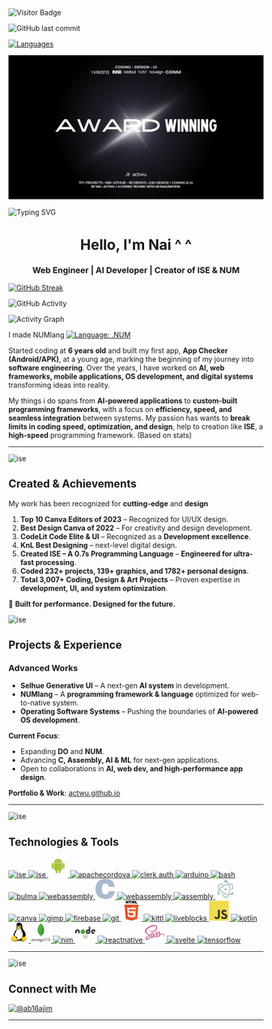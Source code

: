 <link rel="preload" as='style' href="https://actwu.github.io/md2.css"/>
<link rel="stylesheet" href="https://actwu.github.io/md2.css"/>

![Visitor Badge](https://komarev.com/ghpvc/?username=actwu&color=blue&style=flat) 

![GitHub last commit](https://img.shields.io/github/last-commit/actwu/actwu)

[![Languages](https://github-readme-stats.vercel.app/api/top-langs/?username=actwu&layout=compact&langs_count=8)](https://github.com/anuraghazra/github-readme-stats)

![](/banner.jpg)

![Typing SVG](https://readme-typing-svg.herokuapp.com?color=%2336BCF7&lines=Web+Engineer;C+JS+HTML+CSS;Quality+>+Quantity;Actwu;aka+Nai;Coding+since+6+years+old;Web4+Developer;NUM+Language+Enthusiast;System+Maker;Clean+Code+Advocate;Never+Stop+Learning)

<h1 align="center">Hello, I'm Nai ^ ^</h1>
<h3 align="center">Web Engineer | AI Developer | Creator of ISE & NUM</h3>

[![GitHub Streak](https://streak-stats.demolab.com/?user=actwu)](https://git.io/streak-stats)

![GitHub Activity](https://github-profile-summary-cards.vercel.app/api/cards/profile-details?username=actwu&theme=github_dark)

![Activity Graph](https://github-readme-activity-graph.vercel.app/graph?username=actwu&theme=github-compact)


I made NUMlang [![Language: .NUM](https://img.shields.io/badge/language-.NUMlang-purple)](https://iselang.github.io/num/)


Started coding at **6 years old** and built my first app, **App Checker (Android/APK)**, at a young age, marking the beginning of my journey into **software engineering**. Over the years, I have worked on **AI, web frameworks, mobile applications, OS development, and digital systems** transforming ideas into reality.  

My things i do spans from **AI-powered applications** to **custom-built programming frameworks**, with a focus on **efficiency, speed, and seamless integration** between systems. My passion has wants to **break limits in coding speed, optimization, and design**, help to creation like **ISE**, a **high-speed** programming framework. (Based on stats)

---

<img src="https://ise.web.app/icon/1.png" alt="ise" width="40" height="40"/>

## Created & Achievements  
My work has been recognized for **cutting-edge** and **design**

1. **Top 10 Canva Editors of 2023** – Recognized for UI/UX design.  
2. **Best Design Canva of 2022** – For creativity and design development.  
3. **CodeLit Code Elite & UI** – Recognized as a **Development excellence**.  
4. **KnL Best Designing** – next-level digital design.  
5. **Created ISE – A 0.7s Programming Language** – **Engineered for ultra-fast processing**.  
6. **Coded 232+ projects, 139+ graphics, and 1782+ personal designs**.  
7. **Total 3,007+ Coding, Design & Art Projects** – Proven expertise in **development, UI, and system optimization**.  

🔹 **Built for performance. Designed for the future.**


<img src="https://ise.web.app/icon/2.png" alt="ise" width="40" height="40"/>

## Projects & Experience  
### Advanced Works
- **Selhue Generative UI** – A next-gen **AI system** in development.  
- **NUMlang** – A **programming framework & language** optimized for web-to-native system.
- **Operating Software Systems** – Pushing the boundaries of **AI-powered OS development**.  

**Current Focus**:  
- Expanding **DO** and **NUM**.  
- Advancing **C, Assembly, AI & ML** for next-gen applications.  
- Open to collaborations in **AI, web dev, and high-performance app design**.  

**Portfolio & Work**: [actwu.github.io](https://actwu.github.io)  

---

<img src="https://ise.web.app/icon/3.png" alt="ise" width="40" height="40"/>

## Technologies & Tools  
<p align="left">
<a href="https://ise.web.app" target="_blank" rel="noreferrer"> <img src="https://ise.web.app/icon/1.png" alt="ise" width="40" height="40"/> </a>
<a href="https://iselang.github.io/num" target="_blank" rel="noreferrer"> <img src="https://ise.web.app/fa/3.png" alt="ise" width="40" height="40"/> </a><a href="https://developer.android.com" target="_blank" rel="noreferrer"> <img src="https://raw.githubusercontent.com/devicons/devicon/master/icons/android/android-original-wordmark.svg" alt="android" width="40" height="40"/> </a>
<a href="https://cordova.apache.org/" target="_blank" rel="noreferrer"> <img src="https://www.vectorlogo.zone/logos/apache_cordova/apache_cordova-icon.svg" alt="apachecordova" width="40" height="40"/> </a>
<a href="https://clerk.com" target="_blank" rel="noreferrer">
  <img src="https://encrypted-tbn0.gstatic.com/images?q=tbn:ANd9GcSLefVjZLnEp6BMQLu2S7hZotkkDpGscmYufO3zt8ELIzx8gjGpq4LALTs&s=10" alt="clerk auth" width="40" height="40"/>
</a>
<a href="https://www.arduino.cc/" target="_blank" rel="noreferrer"> <img src="https://cdn.worldvectorlogo.com/logos/arduino-1.svg" alt="arduino" width="40" height="40"/> </a>
<a href="https://www.gnu.org/software/bash/" target="_blank" rel="noreferrer"> <img src="https://preview.redd.it/i-made-a-frontal-version-of-the-bash-icon-for-better-v0-a3s16nut3ylc1.png?auto=webp&s=bd8de3f7a1e2eb3cab88b15388b0f635f9ae1300" alt="bash" width="40" height="40"/> </a>
<a href="https://bulma.io/" target="_blank" rel="noreferrer"> <img src="https://raw.githubusercontent.com/gilbarbara/logos/804dc257b59e144eaca5bc6ffd16949752c6f789/logos/bulma.svg" alt="bulma" width="40" height="40"/> </a>
<a href="https://nextjs.org/" target="_blank" rel="noreferrer">
  <img src="https://encrypted-tbn0.gstatic.com/images?q=tbn:ANd9GcT-8_YuI-40uCn2rzzrmifB-AQfdFuX0xsGvA&s" alt="webassembly" width="40" height="40"/>
</a>
<a href="https://www.cprogramming.com/" target="_blank" rel="noreferrer"> <img src="https://raw.githubusercontent.com/devicons/devicon/master/icons/c/c-original.svg" alt="c" width="40" height="40"/> </a>
<a href="https://webassembly.org/" target="_blank" rel="noreferrer">
<img src="https://encrypted-tbn0.gstatic.com/images?q=tbn:ANd9GcRaBc5WYokPoUQBFQGrI3bakJftl24F0MwsNPry4bXruA&s" alt="webassembly" width="40" height="40"/>
</a>
<a href="https://en.wikipedia.org/wiki/Assembly_language" target="_blank" rel="noreferrer">
  <img src="https://encrypted-tbn0.gstatic.com/images?q=tbn:ANd9GcSAlQmMh6BmX_vfpaJ7ee0tINfhtrZRYVMNln48jn-czQ&s" alt="assembly" width="40" height="40"/>
</a>
<a href="https://www.electronjs.org" target="_blank" rel="noreferrer"> <img src="https://raw.githubusercontent.com/devicons/devicon/master/icons/electron/electron-original.svg" alt="electron" width="40" height="40"/> </a>
<a href="https://canva.com" target="_blank" rel="noreferrer"> <img src="https://images-eds-ssl.xboxlive.com/image?url=4rt9.lXDC4H_93laV1_eHM0OYfiFeMI2p9MWie0CvL99U4GA1gf6_kayTt_kBblFwHwo8BW8JXlqfnYxKPmmBb8YkqrmoFjcMUJULGOJelB2xofORzok428pzl5FOCZ1jR6d6AlsapO6I1.UnqojcWdNNZUQOxtY.YjIfJF3TqY-&format=source" alt="canva" width="40" height="40"/> </a>
<a href="https://www.gimp.com/" target="_blank" rel="noreferrer"> <img src="https://camo.githubusercontent.com/01bfa5e6c4e40e46fdf54c2104633159b610097febd6651e73c928032f1b1f98/68747470733a2f2f75706c6f61642e77696b696d656469612e6f72672f77696b6970656469612f636f6d6d6f6e732f342f34352f5468655f47494d505f69636f6e5f2d5f676e6f6d652e737667" alt="gimp" width="40" height="40"/> </a>
<a href="https://firebase.google.com/" target="_blank" rel="noreferrer"> <img src="https://www.vectorlogo.zone/logos/firebase/firebase-icon.svg" alt="firebase" width="40" height="40"/> </a>
<a href="https://git-scm.com/" target="_blank" rel="noreferrer"> <img src="https://www.vectorlogo.zone/logos/git-scm/git-scm-icon.svg" alt="git" width="40" height="40"/> </a>
<a href="https://www.w3.org/html/" target="_blank" rel="noreferrer"> <img src="https://raw.githubusercontent.com/devicons/devicon/master/icons/html5/html5-original-wordmark.svg" alt="html5" width="40" height="40"/> </a>
<a href="https://kittl.com" target="_blank" rel="noreferrer"> <img src="https://encrypted-tbn0.gstatic.com/images?q=tbn:ANd9GcTTx91DsVv0YklYYW7KLjRsgDGOBcX42W3IUlSi2bNBZTjDByZ5PHW2n7GN&s=10" alt="kittl" width="40" height="40"/> </a>
<a href="https://liveblocks.io" target="_blank" rel="noreferrer"> <img src="https://encrypted-tbn0.gstatic.com/images?q=tbn:ANd9GcSHk9glSkILQejIVnz8auXzE0bRYJGgg2fO9l0y1wq9RifW6CfP1pWmZjQ&s=10" alt="liveblocks" width="40" height="40"/> </a>
<a href="https://developer.mozilla.org/en-US/docs/Web/JavaScript" target="_blank" rel="noreferrer"> <img src="https://raw.githubusercontent.com/devicons/devicon/master/icons/javascript/javascript-original.svg" alt="javascript" width="40" height="40"/> </a>
<a href="https://kotlinlang.org" target="_blank" rel="noreferrer"> <img src="https://www.vectorlogo.zone/logos/kotlinlang/kotlinlang-icon.svg" alt="kotlin" width="40" height="40"/> </a>
<a href="https://www.linux.org/" target="_blank" rel="noreferrer"> <img src="https://raw.githubusercontent.com/devicons/devicon/master/icons/linux/linux-original.svg" alt="linux" width="40" height="40"/> </a>
<a href="https://www.mongodb.com/" target="_blank" rel="noreferrer"> <img src="https://raw.githubusercontent.com/devicons/devicon/master/icons/mongodb/mongodb-original-wordmark.svg" alt="mongodb" width="40" height="40"/> </a>
<a href="https://nim-lang.org/" target="_blank" rel="noreferrer"> <img src="https://www.vectorlogo.zone/logos/nim-lang/nim-lang-icon.svg" alt="nim" width="40" height="40"/> </a>
<a href="https://nodejs.org" target="_blank" rel="noreferrer"> <img src="https://raw.githubusercontent.com/devicons/devicon/master/icons/nodejs/nodejs-original-wordmark.svg" alt="nodejs" width="40" height="40"/> </a>
<a href="https://reactnative.dev/" target="_blank" rel="noreferrer"> <img src="https://reactnative.dev/img/header_logo.svg" alt="reactnative" width="40" height="40"/> </a>
<a href="https://sass-lang.com" target="_blank" rel="noreferrer"> <img src="https://raw.githubusercontent.com/devicons/devicon/master/icons/sass/sass-original.svg" alt="sass" width="40" height="40"/> </a>
<a href="https://svelte.dev" target="_blank" rel="noreferrer"> <img src="https://upload.wikimedia.org/wikipedia/commons/1/1b/Svelte_Logo.svg" alt="svelte" width="40" height="40"/> </a>
<a href="https://www.tensorflow.org" target="_blank" rel="noreferrer"> <img src="https://www.vectorlogo.zone/logos/tensorflow/tensorflow-icon.svg" alt="tensorflow" width="40" height="40"/> </a>
</p>

---

<img src="https://ise.web.app/icon/5.png" alt="ise" width="40" height="40"/>

## Connect with Me  
<p align="left">
<a href="https://twitter.com/ab16ajim" target="_blank"><img src="https://raw.githubusercontent.com/rahuldkjain/github-profile-readme-generator/master/src/images/icons/Social/twitter.svg" alt="@ab16ajim" height="30" width="40"/></a>
</p>

---
